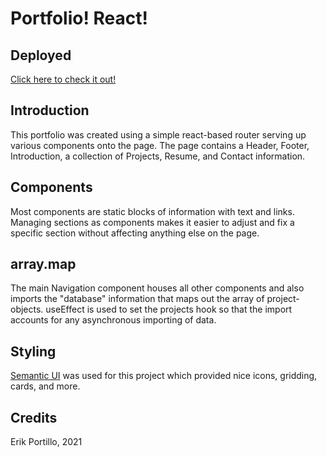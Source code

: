 # Portfolio! React!

## Deployed
[Click here to check it out!](https://erikjustinportillo.com)

## Introduction
This portfolio was created using a simple react-based router serving up various components onto the page. The page contains a Header, Footer, Introduction, a collection of Projects, Resume, and Contact information.

## Components
Most components are static blocks of information with text and links. Managing sections as components makes it easier to adjust and fix a specific section without affecting anything else on the page.

## array.map
The main Navigation component houses all other components and also imports the "database" information that maps out the array of project-objects. useEffect is used to set the projects hook so that the import accounts for any asynchronous importing of data.

## Styling
[Semantic UI](https://react.semantic-ui.com/) was used for this project which provided nice icons, gridding, cards, and more.

## Credits

Erik Portillo, 2021